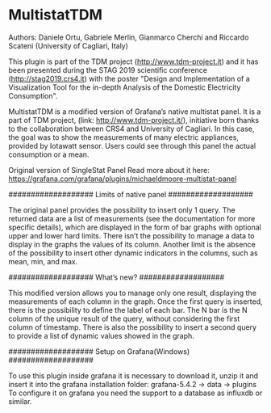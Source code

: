 # MultistatTDM
Authors: Daniele Ortu, Gabriele Merlin, Gianmarco Cherchi and Riccardo Scateni (University of Cagliari, Italy)

This plugin is part of the TDM project (http://www.tdm-project.it) and it has been presented during the STAG 2019 scientific conference (http://stag2019.crs4.it) with the poster "Design and Implementation of a Visualization Tool for the in-depth Analysis of the Domestic Electricity Consumption".

MultistatTDM is a modified version of Grafana’s native multistat panel. It is a part of TDM project, (link: http://www.tdm-project.it/), initiative born thanks to the collaboration between CRS4 and University of Cagliari.
In this case, the goal was to show the measurements of many electric appliances, provided by Iotawatt sensor. Users could see through this panel the actual consumption or a mean.

Original version of SingleStat Panel
Read more about it here:
https://grafana.com/grafana/plugins/michaeldmoore-multistat-panel

###################
Limits of native panel
###################

The original panel provides the possibility to insert only 1 query. The returned data are a list of measurements (see the documentation for more specific details), which are displayed in the form of bar graphs with optional upper and lower hard limits. There isn’t the possibility to manage a data to display in the graphs the values of its column.
Another limit is the absence of the possibility to insert other dynamic indicators in the columns, such as mean, min, and max.

###################
What’s new?
###################

This modified version allows you to manage only one result, displaying the measurements of each column in the graph. Once the first query is inserted, there is the possibility to define the label of each bar. The N bar is the N column of the unique result of the query, without considering the first column of timestamp.
There is also the possibility to insert a second query to provide a list of dynamic values showed in the graph. 

###################
Setup on Grafana(Windows)
###################

To use this plugin inside grafana it is necessary to download it, unzip it and insert it into the grafana installation folder: grafana-5.4.2 -> data -> plugins 
To configure it on grafana you need the support to a database as influxdb or similar.



